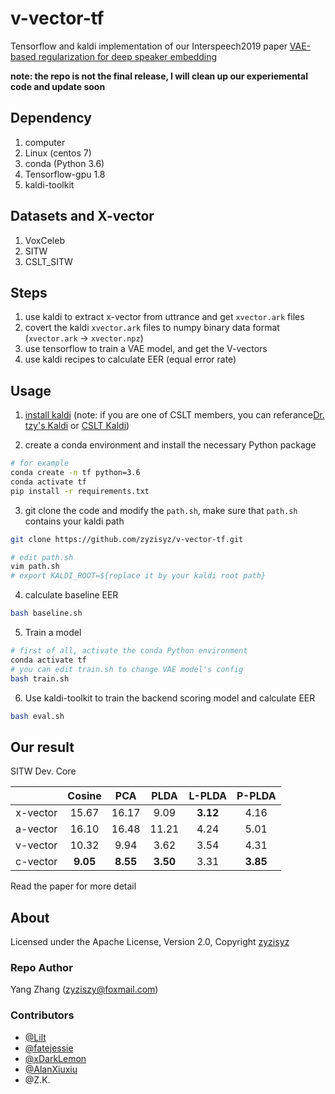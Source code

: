 # v-vector-tf

Tensorflow and kaldi implementation of our Interspeech2019 paper [VAE-based regularization for deep speaker embedding](https://github.com/zyzisyz/v-vector-tf/raw/master/paper.pdf)

**note: the repo is not the final release, I will clean up our experiemental code and update soon**

## Dependency

1. computer
2. Linux (centos 7)
3. conda (Python 3.6)
4. Tensorflow-gpu 1.8
5. kaldi-toolkit

## Datasets and X-vector

1. VoxCeleb
2. SITW
3. CSLT_SITW

## Steps

1. use kaldi to extract x-vector from uttrance and get `xvector.ark` files
2. covert the kaldi `xvector.ark` files to numpy binary data format (`xvector.ark` -> `xvector.npz`)
3. use tensorflow to train a VAE model, and get the V-vectors
4. use kaldi recipes to calculate EER (equal error rate)

## Usage

1. [install kaldi](https://github.com/kaldi-asr/kaldi) (note: if you are one of CSLT members, you can referance[Dr. tzy's Kaldi](https://github.com/tzyll/kaldi) or [CSLT Kaldi](https://github.com/csltstu/kaldi))

2. create a conda environment and install the necessary Python package

```bash
# for example
conda create -n tf python=3.6
conda activate tf
pip install -r requirements.txt
```

3. git clone the code and modify the `path.sh`, make sure that `path.sh` contains your kaldi path

```bash
git clone https://github.com/zyzisyz/v-vector-tf.git

# edit path.sh
vim path.sh
# export KALDI_ROOT=${replace it by your kaldi root path}
```

4. calculate baseline EER

```bash
bash baseline.sh
```

5. Train a model

```bash
# first of all, activate the conda Python environment
conda activate tf
# you can edit train.sh to change VAE model's config
bash train.sh
```

6. Use kaldi-toolkit to train the backend scoring model and calculate EER

```bash
bash eval.sh
```

## Our result

SITW Dev. Core

|          |  Cosine  |   PCA    |   PLDA   |  L-PLDA  |  P-PLDA  |
| :------: | :------: | :------: | :------: | :------: | :------: |
| x-vector |  15.67   |  16.17   |   9.09   | **3.12** |   4.16   |
| a-vector |  16.10   |  16.48   |  11.21   |   4.24   |   5.01   |
| v-vector |  10.32   |   9.94   |   3.62   |   3.54   |   4.31   |
| c-vector | **9.05** | **8.55** | **3.50** |   3.31   | **3.85** |

Read the paper for more detail

## About

Licensed under the Apache License, Version 2.0, Copyright [zyzisyz](https://github.com/zyzisyz)

### Repo Author

Yang Zhang (zyziszy@foxmail.com)

### Contributors

- [@Lilt](http://166.111.134.19:8081/lilt/)
- [@fatejessie](https://github.com/fatejessie)
- [@xDarkLemon](https://github.com/xDarkLemon)
- [@AlanXiuxiu](https://github.com/AlanXiuxiu)
- @Z.K.
